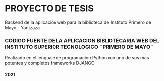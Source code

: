 # PROYECTO DE TESIS

  Backend de la aplicación web para la biblioteca del Instituto Primero de Mayo - Yantzaza

### CODIGO FUENTE DE LA APLICACION BIBLIOTECARIA WEB DEL INSTITUTO SUPERIOR TECNOLOGICO ¨PRIMERO DE MAYO¨

Realizado en el lenguaje de programacion Python con uno de sus mas potentes y completos frameworks DJANGO 
#### 2021
